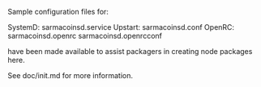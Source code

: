 Sample configuration files for:

SystemD: sarmacoinsd.service
Upstart: sarmacoinsd.conf
OpenRC:  sarmacoinsd.openrc
         sarmacoinsd.openrcconf

have been made available to assist packagers in creating node packages here.

See doc/init.md for more information.
